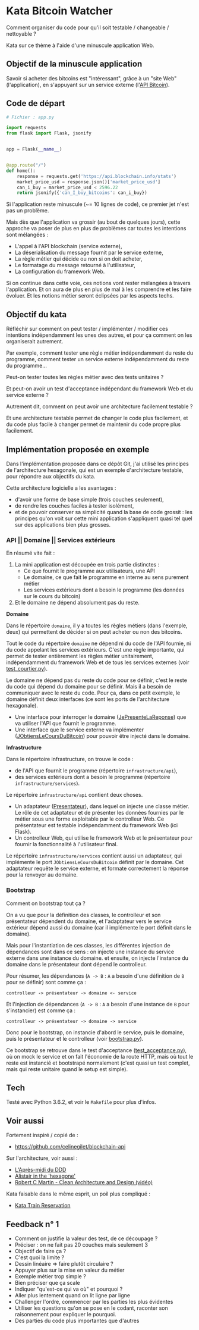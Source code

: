 # Kata Bitcoin Watcher

Comment organiser du code pour qu'il soit testable / changeable / nettoyable ?

Kata sur ce thème à l'aide d'une minuscule application Web.


## Objectif de la minuscule application

Savoir si acheter des bitcoins est "intéressant", grâce à un "site Web" (l'application), en s'appuyant sur un service externe (l'[API Bitcoin](https://api.blockchain.info/stats)).


## Code de départ

```python
# Fichier : app.py

import requests
from flask import Flask, jsonify


app = Flask(__name__)


@app.route("/")
def home():
    response = requests.get('https://api.blockchain.info/stats')
    market_price_usd = response.json()['market_price_usd']
    can_i_buy = market_price_usd < 2596.22
    return jsonify({'can_I_buy_bitcoins': can_i_buy})
```

Si l'application reste minuscule (~= 10 lignes de code), ce premier jet n'est pas un problème.

Mais dès que l'application va grossir (au bout de quelques jours), cette approche va poser de plus en plus de problèmes car toutes les intentions sont mélangées :

- L'appel à l'API blockchain (service externe),
- La déserialisation du message fournit par le service externe,
- La règle métier qui décide ou non si on doit acheter,
- Le formatage du message retourné à l'utilisateur,
- La configuration du framework Web.

Si on continue dans cette voie, ces notions vont rester mélangées à travers l'application. Et on aura de plus en plus de mal à les comprendre et les faire évoluer. Et les notions métier seront éclipsées par les aspects techs.


## Objectif du kata

Réfléchir sur comment on peut tester / implémenter / modifier ces intentions indépendamment les unes des autres, et pour ça comment on les organiserait autrement.

Par exemple, comment tester une règle métier indépendamment du reste du programme, comment tester un service externe indépendamment du reste du programme...

Peut-on tester toutes les règles métier avec des tests unitaires ?

Et peut-on avoir un test d'acceptance indépendant du framework Web et du service externe ?

Autrement dit, comment on peut avoir une architecture facilement testable ?

Et une architecture testable permet de changer le code plus facilement, et du code plus facile à changer permet de maintenir du code propre plus facilement.

## Implémentation proposée en exemple

Dans l'implémentation proposée dans ce dépôt Git, j'ai utilisé les principes de l'architecture hexagonale, qui est un exemple d'architecture testable, pour répondre aux objectifs du kata.

Cette architecture logicielle a les avantages :
- d'avoir une forme de base simple (trois couches seulement),
- de rendre les couches faciles à tester isolément,
- et de pouvoir conserver sa simplicité quand la base de code grossit : les principes qu'on voit sur cette mini application s'appliquent quasi tel quel sur des applications bien plus grosses.


### API || Domaine || Services extérieurs

En résumé vite fait :
1. La mini application est découpée en trois partie distinctes :
    - Ce que fournit le programme aux utilisateurs, une API
    - Le domaine, ce que fait le programme en interne au sens purement métier
    - Les services extérieurs dont a besoin le programme (les données sur le cours du bitcoin)
2. Et le domaine ne dépend absolument pas du reste.

**Domaine**

Dans le répertoire `domaine`, il y a toutes les règles métiers (dans l'exemple, deux) qui permettent de décider si on peut acheter ou non des bitcoins.

Tout le code du répertoire `domaine` ne dépend ni du code de l'API fournie, ni du code appelant les services extérieurs. C'est une règle importante, qui permet de tester entièrement les règles métier unitairement, indépendamment du framework Web et de tous les services externes (voir [test_courtier.py](test/test_courtier.py)).

Le domaine ne dépend pas du reste du code pour se définir, c'est le reste du code qui dépend du domaine pour se définir. Mais il a besoin de communiquer avec le reste du code. Pour ça, dans ce petit exemple, le domaine définit deux interfaces (ce sont les ports de l'architecture hexagonale).
- Une interface pour interroger le domaine ([JePresenteLaReponse](domaine/je_presente_la_reponse.py)) que va utiliser l'API que fournit le programme.
- Une interface que le service externe va implémenter ([JObtiensLeCoursDuBitcoin](domaine/j_obtiens_le_cours_du_bitcoin.py)) pour pouvoir être injecté dans le domaine.

**Infrastructure**

Dans le répertoire infrastructure, on trouve le code :
- de l'API que fournit le programme (répertoire `infrastructure/api`),
- des services extérieurs dont a besoin le programme (répertoire `infrastructure/services`).

Le répertoire `infrastructure/api` contient deux choses.

- Un adaptateur ([Presentateur](infrastructure/api/presentateurs/presentateur_html.py)), dans lequel on injecte une classe métier. Le rôle de cet adaptateur et de présenter les données fournies par le métier sous une forme exploitable par le controlleur Web. Ce présentateur est testable indépendamment du framework Web (ici Flask).
- Un controlleur Web, qui utilise le framework Web et le présentateur pour fournir la fonctionnalité à l'utilisateur final.

Le répertoire `infrastructure/services` contient aussi un adaptateur, qui implémente le port `JObtiensLeCoursDuBitcoin` définit par le domaine. Cet adaptateur requête le service externe, et formate correctement la réponse pour la renvoyer au domaine.


### Bootstrap

Comment on bootstrap tout ça ?

On a vu que pour la définition des classes, le controlleur et son présentateur dépendent du domaine, et l'adaptateur vers le service extérieur dépend aussi du domaine (car il implémente le port définit dans le domaine).

Mais pour l'instantiation de ces classes, les différentes injection de dépendances sont dans ce sens : on injecte une instance du service externe dans une instance du domaine. et ensuite, on injecte l'instance du domaine dans le présentateur dont dépend le controlleur.

Pour résumer, les dépendances (`A -> B` : `A` a besoin d'une définition de `B` pour se définir) sont comme ça :

`controlleur -> présentateur -> domaine <- service`

Et l'injection de dépendances (`A -> B` : `A` a besoin d'une instance de `B` pour s'instancier) est comme ça :

`controlleur -> présentateur -> domaine -> service`

Donc pour le bootstrap, on instancie d'abord le service, puis le domaine, puis le présentateur et le controlleur (voir [bootstrap.py](infrastructure/bootstrap.py)). 

Ce bootstrap se retrouve dans le test d'acceptance ([test_acceptance.py](test/test_acceptance.py)), où on mock le service et on fait l'économie de la route HTTP, mais où tout le reste est instancié et bootstrapé normalement (c'est quasi un test complet, mais qui reste unitaire quand le setup est simple).


## Tech

Testé avec Python 3.6.2, et voir le `Makefile` pour plus d'infos.


## Voir aussi

Fortement inspiré / copié de :

- <https://github.com/celinegilet/blockchain-api>

Sur l'architecture, voir aussi :

- [L'Après-midi du DDD](https://gist.github.com/sroccaserra/8681ea5fadc6a1dfb3bbeb0e4f6fe395)
- [Alistair in the 'hexagone'](https://gist.github.com/sroccaserra/d37aa6538696b5d94369ab13fbe3e63b)
- [Robert C Martin - Clean Architecture and Design (vidéo)](https://www.youtube.com/watch?v=Nsjsiz2A9mg)

Kata faisable dans le même esprit, un poil plus compliqué :

- [Kata Train Reservation](https://github.com/sroccaserra/kata-train-reservation)

## Feedback n° 1

- Comment on justifie la valeur des test, de ce découpage ?
- Préciser : on ne fait pas 20 couches mais seulement 3
- Objectif de faire ça ?
- C'est quoi la limite ?
- Dessin linéaire => faire plutôt circulaire ?
- Appuyer plus sur la mise en valeur du métier
- Exemple métier trop simple ?
- Bien préciser que ça scale
- Indiquer "qu'est-ce qui va où" et pourquoi ?
- Aller plus lentement quand on lit ligne par ligne
- Challenger l'ordre, commencer par les parties les plus évidentes
- Utiliser les questions qu'on se pose en le codant, raconter son raisonnement pour expliquer le pourquoi.
- Des parties du code plus importantes que d'autres
